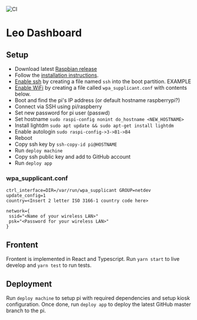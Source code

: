 ![CI](https://github.com/dandezille/leo-dashboard/workflows/CI/badge.svg)

# Leo Dashboard

## Setup

- Download latest [Raspbian release](https://www.raspberrypi.org/downloads/raspbian/)
- Follow the [installation instructions](https://www.raspberrypi.org/documentation/installation/installing-images/mac.md).
- [Enable ssh](https://www.raspberrypi.org/documentation/remote-access/ssh/) by creating a file named `ssh` into the boot partition. EXAMPLE
- [Enable WiFi](https://www.raspberrypi.org/documentation/configuration/wireless/headless.md) by creating a file called `wpa_supplicant.conf` with contents below.
- Boot and find the pi's IP address (or default hostname raspberrypi?)
- Connect via SSH using pi/raspberry
- Set new password for pi user (passwd)
- Set hostname `sudo raspi-config nonint do_hostname <NEW_HOSTNAME>`
- Install lightdm `sudo apt update && sudo apt-get install lightdm`
- Enable autologin `sudo raspi-config->3->B1->B4`
- Reboot
- Copy ssh key by `ssh-copy-id pi@HOSTNAME`
- Run `deploy machine`
- Copy ssh public key and add to GitHub account
- Run `deploy app`

### wpa_supplicant.conf

```
ctrl_interface=DIR=/var/run/wpa_supplicant GROUP=netdev
update_config=1
country=<Insert 2 letter ISO 3166-1 country code here>

network={
 ssid="<Name of your wireless LAN>"
 psk="<Password for your wireless LAN>"
}
```

## Frontent

Frontent is implemented in React and Typescript. Run `yarn start` to live develop and `yarn test` to run tests.

## Deployment

Run `deploy machine` to setup pi with required dependencies and setup kiosk configuration. Once done, run `deploy app` to deploy the latest GitHub master branch to the pi.
